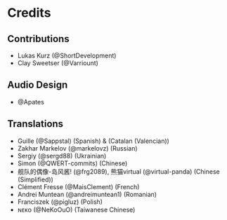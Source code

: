 # Credits
## Contributions
 - Lukas Kurz (@ShortDevelopment)
 - Clay Sweetser (@Varriount)

## Audio Design
 - @Apates
 
## Translations
 - Guille (@Sappstal) (Spanish) & (Catalan (Valencian))
 - Zakhar Markelov (@markelovz) (Russian)
 - Sergiy (@sergd88) (Ukrainian)
 - Simon (@QWERT-commits) (Chinese)
 - 舰队的偶像-岛风酱! (@frg2089), 熊猫virtual (@virtual-panda) (Chinese (Simplified))
 - Clément Fresse (@MaisClement) (French)
 - Andrei Muntean (@andreimuntean1) (Romanian)
 - Franciszek (@pigluz) (Polish)
 - ɴᴇᴋᴏ (@NeKoOuO) (Taiwanese Chinese)
